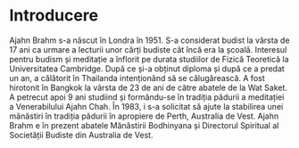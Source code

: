 # Introducere

Ajahn Brahm s-a născut în Londra în 1951. S-a considerat budist la vârsta de 17 ani ca urmare a lecturii unor cărți budiste cât încă era la școală. Interesul pentru budism și meditație a înflorit pe durata studiilor de Fizică Teoretică la Universitatea Cambridge. După ce și-a obținut diploma și după ce a predat un an, a călătorit în Thailanda intenționând să se călugărească. A fost hirotonit în Bangkok la vârsta de 23 de ani de către abatele de la Wat Saket. A petrecut apoi 9 ani studiind și formându-se în tradiția pădurii a meditației a Venerabilului Ajahn Chah. În 1983, i s-a solicitat să ajute la stabilirea unei mănăstiri în tradiția pădurii în apropiere de Perth, Australia de Vest. Ajahn Brahm e în prezent abatele Mănăstirii Bodhinyana și Directorul Spiritual al Societății Budiste din Australia de Vest.

